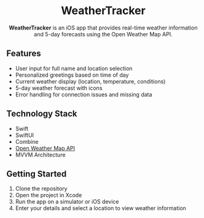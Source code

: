<h1 align="center">WeatherTracker</h1>

<p align="center">
    <strong>WeatherTracker</strong> is an iOS app that provides real-time weather information and 5-day forecasts using the Open Weather Map API.
</p>

<h2>Features</h2>
<ul>
    <li>User input for full name and location selection</li>
    <li>Personalized greetings based on time of day</li>
    <li>Current weather display (location, temperature, conditions)</li>
    <li>5-day weather forecast with icons</li>
    <li>Error handling for connection issues and missing data</li>
</ul>

<h2>Technology Stack</h2>
<ul>
    <li>Swift</li>
    <li>SwiftUI</li>
    <li>Combine</li>
    <li><a href="https://openweathermap.org/">Open Weather Map API</a></li>
    <li>MVVM Architecture</li>
</ul>

<h2>Getting Started</h2>
<ol>
    <li>Clone the repository</li>
    <li>Open the project in Xcode</li>
    <li>Run the app on a simulator or iOS device</li>
    <li>Enter your details and select a location to view weather information</li>
</ol>

